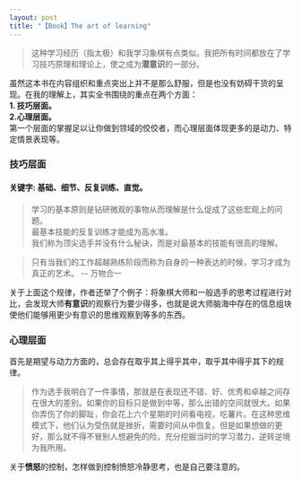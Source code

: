 ```yaml
---
layout: post
title: "【Book】The art of learning"
---
```


>这种学习经历（指太极）和我学习象棋有点类似。我把所有时间都放在了学习技巧原理和理论上，使之成为**潜意识**的一部分。

虽然这本书在内容组织和重点突出上并不是那么舒服，但是也没有妨碍干货的呈现。在我的理解上，其实全书围绕的重点在两个方面：    
**1. 技巧层面。**    
**2.心理层面。**    
第一个层面的掌握足以让你做到领域的佼佼者，而心理层面体现更多的是动力、特定情景表现等。    

### 技巧层面    

#### 关键字: 基础、细节、反复训练、直觉。    

> 学习的基本原则是钻研微观的事物从而理解是什么促成了这些宏观上的问题。    
> 最基本技能的反复训练才能成为高水准。    
> 我们称为顶尖选手并没有什么秘诀，而是对最基本的技能有很高的理解。    

> 只有当我们的工作超越熟练阶段而称为自身的一种表达的时候，学习才成为真正的艺术。 -- 万物合一   

关于上面这个规律，作者还举了个例子：将象棋大师和一般选手的思考过程进行对比，会发现大师**有意识**的观察行为要少得多，也就是说大师脑海中存在的信息组块使他们能够用更少有意识的思维观察到等多的东西。

### 心理层面
首先是期望与动力方面的，总会存在取乎其上得乎其中，取乎其中得乎其下的规律。    

>作为选手我明白了一件事情，那就是在表现还不错、好、优秀和卓越之间存在很大的差别。如果你的目标只是做到中等，那么出错的空间就很大。如果你弄伤了你的脚趾，你会花上六个星期的时间看电视，吃薯片。在这种思维模式下，他们认为受伤就是挫折，需要时间从中恢复。但是如果想做的更好，那么就不得不冒别人想避免的险，充分挖掘当时的学习潜力，逆转逆境为我所用。    

关于**愤怒**的控制，怎样做到控制愤怒冷静思考，也是自己要注意的。
